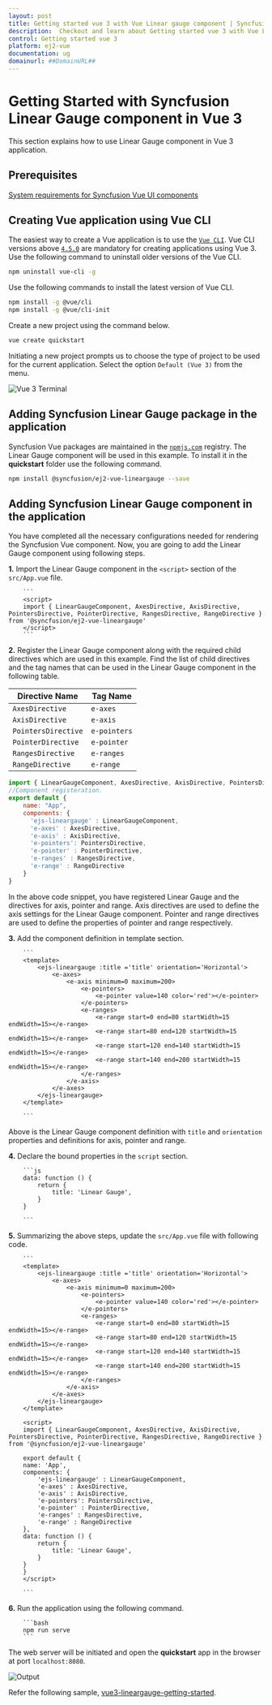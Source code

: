 ```yaml
---
layout: post
title: Getting started vue 3 with Vue Linear gauge component | Syncfusion
description:  Checkout and learn about Getting started vue 3 with Vue Linear gauge component of Syncfusion Essential JS 2 and more details.
control: Getting started vue 3 
platform: ej2-vue
documentation: ug
domainurl: ##DomainURL##
---
```


# Getting Started with Syncfusion Linear Gauge component in Vue 3

This section explains how to use Linear Gauge component in Vue 3 application.

## Prerequisites

[System requirements for Syncfusion Vue UI components](https://ej2.syncfusion.com/vue/documentation/system-requirements/)

## Creating Vue application using Vue CLI

The easiest way to create a Vue application is to use the [`Vue CLI`](https://github.com/vuejs/vue-cli). Vue CLI versions above [`4.5.0`](https://v3.vuejs.org/guide/migration/introduction.html#vue-cli) are mandatory for creating applications using Vue 3. Use the following command to uninstall older versions of the Vue CLI.

```bash
npm uninstall vue-cli -g

```

Use the following commands to install the latest version of Vue CLI.

```bash
npm install -g @vue/cli
npm install -g @vue/cli-init
```

Create a new project using the command below.

```bash
vue create quickstart

```

Initiating a new project prompts us to choose the type of project to be used for the current application. Select the option `Default (Vue 3)` from the menu.

![Vue 3 Terminal](./images/vue3-terminal.png)

## Adding Syncfusion Linear Gauge package in the application

Syncfusion Vue packages are maintained in the [`npmjs.com`](https://www.npmjs.com/~syncfusionorg) registry. The Linear Gauge component will be used in this example. To install it in the **quickstart** folder use the following command.

```bash
npm install @syncfusion/ej2-vue-lineargauge --save
```

## Adding Syncfusion Linear Gauge component in the application

You have completed all the necessary configurations needed for rendering the Syncfusion Vue component. Now, you are going to add the Linear Gauge component using following steps.

**1.** Import the Linear Gauge component in the `<script>` section of the `src/App.vue` file.

        ```
        <script>
        import { LinearGaugeComponent, AxesDirective, AxisDirective, PointersDirective, PointerDirective, RangesDirective, RangeDirective } from '@syncfusion/ej2-vue-lineargauge'
        </script>
        ```

**2.** Register the Linear Gauge component along with the required child directives which are used in this example. Find the list of child directives and the tag names that can be used in the Linear Gauge component in the following table.
  
| Directive Name     | Tag Name    |
|--------------------|-------------|
| `AxesDirective`    | `e-axes`    |
| `AxisDirective`    | `e-axis`    |
| `PointersDirective`| `e-pointers`|
| `PointerDirective` | `e-pointer` |
| `RangesDirective`  | `e-ranges`  |
| `RangeDirective`   | `e-range`   |

```js
import { LinearGaugeComponent, AxesDirective, AxisDirective, PointersDirective, PointerDirective, RangesDirective, RangeDirective } from '@syncfusion/ej2-vue-lineargauge'
//Component registeration.
export default {
    name: "App",
    components: {
      'ejs-lineargauge' : LinearGaugeComponent,
      'e-axes' : AxesDirective,
      'e-axis' : AxisDirective,
      'e-pointers': PointersDirective,
      'e-pointer' : PointerDirective,
      'e-ranges' : RangesDirective,
      'e-range' : RangeDirective
    }
}
```

In the above code snippet, you have registered Linear Gauge and the directives for axis, pointer and range. Axis directives are used to define the axis settings for the Linear Gauge component. Pointer and range directives are used to define the properties of pointer and  range respectively.
  
**3.** Add the component definition in template section.

        ```
        <template>
            <ejs-lineargauge :title ='title' orientation='Horizontal'>
                <e-axes>
                    <e-axis minimum=0 maximum=200>
                        <e-pointers>
                            <e-pointer value=140 color='red'></e-pointer>
                        </e-pointers>
                        <e-ranges>
                            <e-range start=0 end=80 startWidth=15 endWidth=15></e-range>
                            <e-range start=80 end=120 startWidth=15 endWidth=15></e-range>
                            <e-range start=120 end=140 startWidth=15 endWidth=15></e-range>
                            <e-range start=140 end=200 startWidth=15 endWidth=15></e-range>
                        </e-ranges>
                    </e-axis>
                </e-axes>
            </ejs-lineargauge>
        </template>

        ```

Above is the Linear Gauge component definition with `title` and `orientation` properties and definitions for axis, pointer and range.

**4.** Declare the bound properties in the `script` section.

        ```js
        data: function () {
            return {
                title: 'Linear Gauge',
            }
        }

        ```

**5.** Summarizing the above steps, update the `src/App.vue` file with following code.

        ```
        <template>
            <ejs-lineargauge :title ='title' orientation='Horizontal'>
                <e-axes>
                    <e-axis minimum=0 maximum=200>
                        <e-pointers>
                            <e-pointer value=140 color='red'></e-pointer>
                        </e-pointers>
                        <e-ranges>
                            <e-range start=0 end=80 startWidth=15 endWidth=15></e-range>
                            <e-range start=80 end=120 startWidth=15 endWidth=15></e-range>
                            <e-range start=120 end=140 startWidth=15 endWidth=15></e-range>
                            <e-range start=140 end=200 startWidth=15 endWidth=15></e-range>
                        </e-ranges>
                    </e-axis>
                </e-axes>
            </ejs-lineargauge>
        </template>

        <script>
        import { LinearGaugeComponent, AxesDirective, AxisDirective, PointersDirective, PointerDirective, RangesDirective, RangeDirective } from '@syncfusion/ej2-vue-lineargauge'

        export default {
        name: 'App',
        components: {
            'ejs-lineargauge' : LinearGaugeComponent,
            'e-axes' : AxesDirective,
            'e-axis' : AxisDirective,
            'e-pointers': PointersDirective,
            'e-pointer' : PointerDirective,
            'e-ranges' : RangesDirective,
            'e-range' : RangeDirective
        },
        data: function () {
            return {
                title: 'Linear Gauge',
            }
        }
        }
        </script>

        ```

**6.** Run the application using the following command.

        ```bash
        npm run serve
        ```

The web server will be initiated and open the **quickstart** app in the browser at port `localhost:8080`.

![Output](./images/vue3-lg-demo.png)

Refer the following sample, [vue3-lineargauge-getting-started](https://github.com/SyncfusionExamples/vue3-lineargauge-getting-started).
